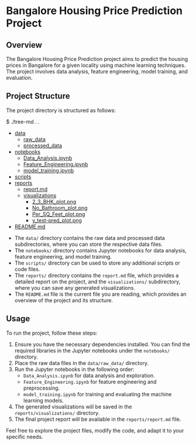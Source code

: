 # Bangalore Housing Price Prediction Project

## Overview

The Bangalore Housing Price Prediction project aims to predict the housing prices in Bangalore for a given locality using machine learning techniques. The project involves data analysis, feature engineering, model training, and evaluation.

## Project Structure
The project directory is structured as follows:

$ ./tree-md .
.
 * [data](./data)
   * [raw_data](./data/raw_data)
   * [processed_data](./data/processed_data)
 * [notebooks](./notebooks)
   * [Data_Analysis.ipynb](./notebooks/Data_Analysis.ipynb)
   * [Feature_Engineering.ipynb](./notebooks/Feature_Engineering.ipynb)
   * [model_training.ipynb](./notebooks/model_training.ipynb)
 * [scripts](./scripts)
 * [reports](./reports)
   * [report.md](./reports/report.md)
   * [visualizations](./reports/visualizations)
     * [2_3_BHK_plot.png](./reports/visualizations/2_3_BHK_plot.png)
     * [No_Bathroom_plot.png](./reports/visualizations/No_Bathroom_plot.png)
     * [Per_SQ_Feet_plot.png](./reports/visualizations/Per_SQ_Feet_plot.png)
     * [y_test-pred_plot.png](./reports/visualizations/y_test-pred_plot.png)
 * [README.md](./README.md)

- The `data/` directory contains the raw data and processed data subdirectories, where you can store the respective data files.
- The `notebooks/` directory contains Jupyter notebooks for data analysis, feature engineering, and model training.
- The `scripts/` directory can be used to store any additional scripts or code files.
- The `reports/` directory contains the `report.md` file, which provides a detailed report on the project, and the `visualizations/` subdirectory, where you can save any generated visualizations.
- The `README.md` file is the current file you are reading, which provides an overview of the project and its structure.

## Usage

To run the project, follow these steps:

1. Ensure you have the necessary dependencies installed. You can find the required libraries in the Jupyter notebooks under the `notebooks/` directory.
2. Place the raw data files in the `data/raw_data/` directory.
3. Run the Jupyter notebooks in the following order:
   - `Data_Analysis.ipynb` for data analysis and exploration.
   - `Feature_Engineering.ipynb` for feature engineering and preprocessing.
   - `model_training.ipynb` for training and evaluating the machine learning models.
4. The generated visualizations will be saved in the `reports/visualizations/` directory.
5. The final project report will be available in the `reports/report.md` file.

Feel free to explore the project files, modify the code, and adapt it to your specific needs.


